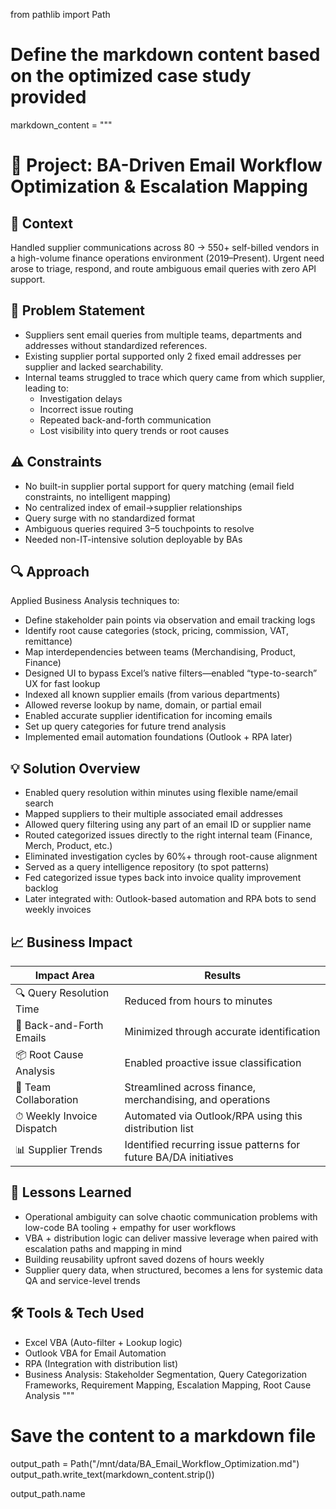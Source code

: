 from pathlib import Path

# Define the markdown content based on the optimized case study provided
markdown_content = """
# 📌 Project: BA-Driven Email Workflow Optimization & Escalation Mapping

## 🧭 Context
Handled supplier communications across 80 → 550+ self-billed vendors in a high-volume finance operations environment (2019–Present). Urgent need arose to triage, respond, and route ambiguous email queries with zero API support.

## 🎯 Problem Statement

- Suppliers sent email queries from multiple teams, departments and addresses without standardized references.
- Existing supplier portal supported only 2 fixed email addresses per supplier and lacked searchability.
- Internal teams struggled to trace which query came from which supplier, leading to:
  - Investigation delays
  - Incorrect issue routing
  - Repeated back-and-forth communication
  - Lost visibility into query trends or root causes

## ⚠️ Constraints

- No built-in supplier portal support for query matching (email field constraints, no intelligent mapping)
- No centralized index of email→supplier relationships
- Query surge with no standardized format
- Ambiguous queries required 3–5 touchpoints to resolve
- Needed non-IT-intensive solution deployable by BAs

## 🔍 Approach

Applied Business Analysis techniques to:

- Define stakeholder pain points via observation and email tracking logs
- Identify root cause categories (stock, pricing, commission, VAT, remittance)
- Map interdependencies between teams (Merchandising, Product, Finance)
- Designed UI to bypass Excel’s native filters—enabled “type-to-search” UX for fast lookup
- Indexed all known supplier emails (from various departments)
- Allowed reverse lookup by name, domain, or partial email
- Enabled accurate supplier identification for incoming emails
- Set up query categories for future trend analysis
- Implemented email automation foundations (Outlook + RPA later)

## 💡 Solution Overview

- Enabled query resolution within minutes using flexible name/email search
- Mapped suppliers to their multiple associated email addresses
- Allowed query filtering using any part of an email ID or supplier name
- Routed categorized issues directly to the right internal team (Finance, Merch, Product, etc.)
- Eliminated investigation cycles by 60%+ through root-cause alignment
- Served as a query intelligence repository (to spot patterns)
- Fed categorized issue types back into invoice quality improvement backlog
- Later integrated with: Outlook-based automation and RPA bots to send weekly invoices

## 📈 Business Impact

| Impact Area | Results |
|-------------|---------|
| 🔍 Query Resolution Time | Reduced from hours to minutes |
| 🔁 Back-and-Forth Emails | Minimized through accurate identification |
| 📦 Root Cause Analysis | Enabled proactive issue classification |
| 💬 Team Collaboration | Streamlined across finance, merchandising, and operations |
| ⏱ Weekly Invoice Dispatch | Automated via Outlook/RPA using this distribution list |
| 📊 Supplier Trends | Identified recurring issue patterns for future BA/DA initiatives |

## 🧠 Lessons Learned

- Operational ambiguity can solve chaotic communication problems with low-code BA tooling + empathy for user workflows
- VBA + distribution logic can deliver massive leverage when paired with escalation paths and mapping in mind
- Building reusability upfront saved dozens of hours weekly
- Supplier query data, when structured, becomes a lens for systemic data QA and service-level trends

## 🛠 Tools & Tech Used

- Excel VBA (Auto-filter + Lookup logic)
- Outlook VBA for Email Automation
- RPA (Integration with distribution list)
- Business Analysis: Stakeholder Segmentation, Query Categorization Frameworks, Requirement Mapping, Escalation Mapping, Root Cause Analysis
"""

# Save the content to a markdown file
output_path = Path("/mnt/data/BA_Email_Workflow_Optimization.md")
output_path.write_text(markdown_content.strip())

output_path.name
